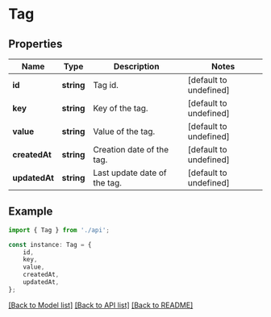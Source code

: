 # Tag


## Properties

Name | Type | Description | Notes
------------ | ------------- | ------------- | -------------
**id** | **string** | Tag id. | [default to undefined]
**key** | **string** | Key of the tag. | [default to undefined]
**value** | **string** | Value of the tag. | [default to undefined]
**createdAt** | **string** | Creation date of the tag. | [default to undefined]
**updatedAt** | **string** | Last update date of the tag. | [default to undefined]

## Example

```typescript
import { Tag } from './api';

const instance: Tag = {
    id,
    key,
    value,
    createdAt,
    updatedAt,
};
```

[[Back to Model list]](../README.md#documentation-for-models) [[Back to API list]](../README.md#documentation-for-api-endpoints) [[Back to README]](../README.md)
